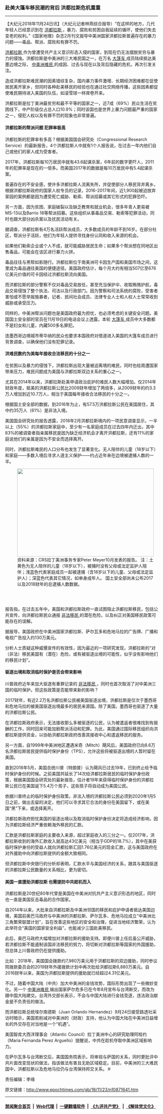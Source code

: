 ### 赴美大篷车移民潮的背后 洪都拉斯危机重重
------------------------

<p>
 【大纪元2018年11月24日讯】（大纪元记者林燕综合报导）“在这样的地方，几代年轻人已经意识到在
 <a href="http://www.epochtimes.com/gb/tag/%E6%B4%AA%E9%83%BD%E6%8B%89%E6%96%AF.html">
  洪都拉斯
 </a>
 ，暴力、腐败和贫困自我延续的循环，使他们失去变老的权利。”《国家地理》杂志2月刊文报导中美洲国家洪都拉斯普遍存在的暴力问题——毒品、帮派、腐败和有罪不罚。
</p>
<p>
 <a href="http://www.epochtimes.com/gb/tag/%E6%B4%AA%E9%83%BD%E6%8B%89%E6%96%AF.html">
  洪都拉斯
 </a>
 作为曾遭受共产主义意识形态入侵的国家，到现在仍无法摆脱贫穷与暴力的侵蚀。洪都拉斯是中美洲的三大难民国之一，在万名
 <a href="http://www.epochtimes.com/gb/tag/%E5%A4%A7%E7%AF%B7%E8%BD%A6.html">
  大篷车
 </a>
 成员陆续抵达美墨边境之际，
 <a href="http://www.epochtimes.com/gb/tag/%E4%B8%AD%E7%BE%8E%E6%B4%B2%E9%9A%BE%E6%B0%91.html">
  中美洲难民
 </a>
 的成因、过去与现在以及背后隐藏的危机，再次引发关注。
</p>
<p>
 造成洪都拉斯难民潮的因素错综复杂，国内暴力事件激增、长期经济困难都在促使居民离开家乡，但同时各种赴美移民的经验也在通过社交网络传播，这些因素都促使难民期待进入美国的队伍，如滚雪球一样席卷开来。
</p>
<p>
 洪都拉斯是拉丁美洲最贫穷和最不平等的国家之一，近7成（69%）民众生活在贫困线下，中产阶级仅占总人口10.9%；同时该国也是世界上暴力问题最严重的国家之一，侵犯人权以及有罪不罚的现象也非常普遍。
</p>
<h4>
 洪都拉斯的帮派问题 犯罪率极高
</h4>
<p>
 洪都拉斯的犯罪率有多高？根据美国国会研究处（Congressional Research Service）的最新报告，4个洪都拉斯人中就有1个人报告说，在过去一年内他们自己或他们的家人成为受害者。
</p>
<p>
 2017年，洪都拉斯每10万居民中就有43.6起谋杀案，6年前的数字更吓人，2011年的犯罪率是现在的一倍多。而美国2017年的数据是每10万居民中有5.4起谋杀案。
</p>
<p>
 普遍存在的不安全感，使许多洪都拉斯人流离失所，并促使部分人移民背井离乡。根据洪都拉斯政府的国家人权专员的记录，2016-2017年间，近1,900起被迫放弃家园的案例都是因为遭受死亡威胁、勒索、帮派招募或其它形式的犯罪恐吓。
</p>
<p>
 另一方面，因为贫困、家庭破裂以及缺乏教育和就业机会，很多年青人更易被MS-13以及Barrio 18等帮派招募。这些组织从事毒品交易、勒索等犯罪活动，同时也跟大部分凶杀案以及扰民活动有关。
</p>
<p>
 据调查，洪都拉斯有4万名活跃帮派成员，大多数成员的年龄不到16岁。在部分社区，帮派分子活跃，他们为年轻人提供寻找身份认同和收入来源的机会。
</p>
<p>
 如果他们勒索企业或个人不成，就可能威胁居民生命；如果多个帮派想在同地区出售毒品，可能会在该区进行暴力火拼。
</p>
<p>
 毒品往往与黑帮如影随行。洪都拉斯位于南美洲可卡因生产国和美国市场之间，这里成为毒品通往美国的便捷途径。美国政府估计，每个月大约有相当507亿至676亿美元价值的可卡因经过洪都拉斯流向美国。
</p>
<p>
 而洪都拉斯的部分警察不仅对毒品交易放任，甚至充当保护伞、收取贿赂护航，毒品交易侵蚀了整个执法、司法以及行政部门。因为警察和司法系统的腐败，受害者害怕或不愿举报施暴者，记者、民间社会成员、法律专业人士和人权人士常常收到威胁或承受压力。
</p>
<p>
 同样的，中美洲帮派问题也是美国政府最为担忧，也必须考虑的关键安全问题。美国国土安全部的官员在11月19日的电话会议上透露，本轮
 <a href="http://www.epochtimes.com/gb/tag/%E5%A4%A7%E7%AF%B7%E8%BD%A6.html">
  大篷车
 </a>
 成员中大多数都不是妇女和儿童，内藏500多名罪犯。
</p>
<p>
 连墨西哥边境城市蒂华纳的民众也要求本国政府对借道进入美国的大篷车成员进行背景调查，以确保他们没有犯罪记录。
</p>
<h4>
 洪难民数约为美每年接收合法移民的十分之一
</h4>
<p>
 在贫困以及暴力的侵蚀下，洪都拉斯出现大量被迫离境的难民，同时也给周遭国家带来压力，难民问题成为美国与洪都拉斯双边关系的重心之一。
</p>
<p>
 尤其在2014年以来，洪都拉斯赴美申请政治庇护的难民人数大幅增加。仅2014年财政年度，抵美的洪都拉斯公民比2009财年增加了两倍多，从2009财年的约3.3万人增加到近10.7万人，相当于美国每年接收合法移民的十分之一。
</p>
<p>
 根据国土安全部的数据，到2016年为止，有57.5万洪都拉斯公民在美国居住，其中约35万人（61%）是非法入境。
</p>
<p>
 美国国会研究处的报告透露，2018年2月洪都拉斯境内的一项民意调查显示，一半以上（55%）的洪都拉斯家庭中，至少有一名家庭成员在过去四年内迁出，其中83%的被调查者指亲属移民是因为缺乏经济机会才离开洪都拉斯，还有11%的家庭说他们的亲属是因为不安全而选择离开。
</p>
<p>
 同时，洪都拉斯难民的人口分布也发生了显著变化。无人陪伴的儿童（18岁以下）和家庭——多数入境后寻求人道主义保护——约占近年来在边境被逮捕人数的一半。
</p>
<figure class="wp-caption aligncenter" id="attachment_10871671" style="width: 450px">
 <a href="http://i.epochtimes.com/assets/uploads/2018/11/Screen-Shot-2018-11-23-at-10.03.50-AM.png">
  <img alt="" class="wp-image-10871671 size-medium" height="290" src="http://i.epochtimes.com/assets/uploads/2018/11/Screen-Shot-2018-11-23-at-10.03.50-AM-450x290.png" width="450"/>
 </a>
 <br/><figcaption class="wp-caption-text">
  资料来源：CRS拉丁美洲事务专家Peter Meyer10月发表的报告。 注：土黄色为无人陪伴的儿童（18岁以下），被捕时没有父母或法定监护人陪伴；浅蓝色代表家庭成员一起被逮捕（含18岁以下的儿童、父母或法定监护人）；深蓝色代表其它情况，如单身成年人。 国土安全部尚未公布2017以及2018财年的总逮捕人数数据。
 </figcaption><br/>
</figure><br/>
<p>
 报告指，在过去五年中，美国和洪都拉斯政府一直试图阻止洪都拉斯移民，包括公共宣传，向洪都拉斯民众通报
 <a href="http://www.epochtimes.com/gb/tag/%E9%9D%9E%E6%B3%95%E7%A7%BB%E6%B0%91.html">
  非法移民
 </a>
 的潜在危险，以及纠正对美国移民政策可能存在的误解。
</p>
<p>
 据报导，美国政府在中美洲国家洪都拉斯、萨尔瓦多和危地马拉的广告牌、广播和电视广告投入约130万美元。
</p>
<p>
 分析人士质疑这种威慑宣传的有效性，因为最近的一项研究发现，洪都拉斯的“对（非法）移民美国有（潜在）危险，或有被驱逐出境的可能性，似乎没有影响他们的移民计划”。
</p>
<h4>
 驱逐出境和取消临时保护是否会带来影响
</h4>
<p>
 川普政府近年来加大驱逐有重罪记录的
 <a href="http://www.epochtimes.com/gb/tag/%E9%9D%9E%E6%B3%95%E7%A7%BB%E6%B0%91.html">
  非法移民
 </a>
 ，同时也首次取消了对中美洲三国的临时保护。但这些政策是否能带来新的影响？
</p>
<p>
 2017财年，有近2.2万名洪都拉斯公民被美国驱逐出境，洪都拉斯是仅次于墨西哥和危地马拉的被美国驱逐出境最多的居民来源国。除了美国，墨西哥也驱逐了大量的洪都拉斯公民。
</p>
<p>
 在洪都拉斯政府表示，无法接收那么多被驱逐的公民，认为被遣返者很难找到有报酬的工作，同时回来可能加剧帮派活动和犯罪。为此，美国通过国际移民组织向洪都拉斯提供资金，以协助洪都拉斯政府改善其接收中心和遣返移民的服务。
</p>
<p>
 另一方面，自1999年中美洲地区遭遇米奇（Mitch）飓风后，美国政府已向8.6万名洪都拉斯居民提供临时保护身份（TPS），允许这些将被驱逐出境的人暂时留在美国。
</p>
<p>
 直到2018年5月，美国总统川普（特朗普）认为飓风已过去19年，已到终止给予临时保护身份的时候。之前美国共延长了14次给洪都拉斯居民的临时保护身份政策，根据美国国会研究处的最新报告，估计者19年来获得临时保护身份的洪都拉斯公民已在美国诞下5.4万个孩子，这些孩子将自动成为美国公民。
</p>
<p>
 依据川普终止的临时保护身份政策，非法入境的洪都拉斯公民必须到2020年1月5日之前，做出去留的决定，他们可以寻求其它合法的身份在美国留下，或在美国“黑”下来，或选择离开。
</p>
<p>
 洪都拉斯政府担忧美国的驱逐出境以及取消临时保护身份决定将造成经济影响，因为洪都拉斯经济严重依赖海外移民的汇款。
</p>
<p>
 汇款是洪都拉斯家庭的主要收入来源，超过家庭收入的三分之一。仅2017年，洪都拉斯收到的海外汇款收入就高达43亿美元（相当于GDP的18.7%），其中在美获临时保护身份的受益人就向洪都拉斯汇回1.76亿美元的现金汇款，这与美国政府在对外援助中向洪都拉斯提供的金额大致相同。
</p>
<p>
 但洪都拉斯中央银行的分析却表明，汇款水平与美国经济的关系，跟其与美国驱逐的洪都拉斯公民数量的关系相比，更为密切。
</p>
<h4>
 美国一直援助洪都拉斯 也需提防中共趁机而入
</h4>
<p>
 洪都拉斯是20世纪80年代曾是美国在中美洲对抗共产主义意识形态的地区，同时也一直是美国反击毒品的合作国家。
</p>
<p>
 自2014年以来，大批来自洪都拉斯及中美洲邻国的移民和庇护申请者抵达美国边境，美国前奥巴马政府与中美洲的洪都拉斯、萨尔瓦多、危地马拉成立“中美洲北三角繁荣联盟计划”，旨在改善这些地区的安全和治理，促进当地经济繁荣，认为此举符合“美国的国家安全利益”，也能减少三国赴美移民。
</p>
<p>
 此后，奥巴马政府大幅增加对洪都拉斯的援助支持。即便川普上任后虽公开威胁，若洪都拉斯不能遏制该国非法移民的努力，将切断对洪都拉斯等国家的外国援助，但总体上川普政府仍在提供援助。
</p>
<p>
 比如：2018年，美国国会拨款约7,980万美元用于洪都拉斯的双边援助，同时参议院拨款委员会的2019财年外援拨款计划中再次批给洪都拉斯6,880万美元。自2016财年以来，美国为洪都拉斯提供的援助就已经超过4.31亿美元。
</p>
<p>
 不过，随着中国大陆（中共）加大中美洲的金钱攻势，国际形势出现了一些微妙变化。另一个
 <a href="http://www.epochtimes.com/gb/tag/%E4%B8%AD%E7%BE%8E%E6%B4%B2%E9%9A%BE%E6%B0%91.html">
  中美洲难民
 </a>
 输出国家萨尔危多已在今年8月宣布与台湾断交，而改为跟中国大陆建交。台湾外交部长表示，不会与中国大陆进行金钱竞逐，违法政治献金是不负责任的做法。
</p>
<p>
 而洪都拉斯总统埃尔南德斯（Juan Orlando Hernandez）9月24日接受路透社采访时暗示，美国若削减对中美洲的（财政）支持，他认为中国大陆在中美洲日益增长的外交存在对当地是一个“机遇”。
</p>
<p>
 美国智库大西洋理事会（Atlantic Council）拉丁美洲中心的研究助理阿桂约（Maria Fernanda Perez Arguello）提醒说，中共在趁机夺取中美洲区域影响力。
</p>
<p>
 在萨尔瓦多与台湾断交后，美国国务院表示，将审视与萨国的关系，同时更批评中共片面改变现状的做法，指该做法有害且无助区域稳定。目前，中美洲的三大难民国中，洪都拉斯以及危地马拉仍与台湾保持邦交关系。＃
</p>
<p>
 责任编辑：李缘
</p>

原文链接：http://www.epochtimes.com/gb/18/11/23/n10871641.htm


------------------------
#### [禁闻聚合首页](https://github.com/gfw-breaker/banned-news/blob/master/README.md) &nbsp;|&nbsp; [Web代理](https://github.com/gfw-breaker/open-proxy/blob/master/README.md) &nbsp;|&nbsp; [一键翻墙软件](https://github.com/gfw-breaker/nogfw/blob/master/README.md) &nbsp;|&nbsp; [《九评共产党》](https://github.com/gfw-breaker/9ping.md/blob/master/README.md#九评之一评共产党是什么) &nbsp;|&nbsp; [《解体党文化》](https://github.com/gfw-breaker/jtdwh.md/blob/master/README.md#绪论)